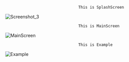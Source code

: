 


                                    This is SplashScreen
![Screenshot_3](https://github.com/SubhanSC/Timer/assets/124590824/1c7c749c-15c8-44ea-b1d0-cd782ff57e95)




                                    This is MainScreen

![MainScreen](https://github.com/SubhanSC/Timer/assets/124590824/f1264b66-f616-42b8-9815-aadeb62dbefb)




                                    This is Example
![Example](https://github.com/SubhanSC/Timer/assets/124590824/7db64481-e761-429a-be20-843b79aa0232)

